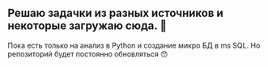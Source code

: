 ## Решаю задачки из разных источников и некоторые загружаю сюда. :ghost:
Пока есть только на анализ в Python и создание микро БД в ms SQL. Но репозиторий будет постоянно обновляться :hushed:
